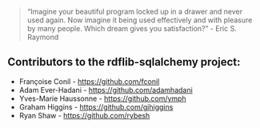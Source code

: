 > “Imagine your beautiful program locked up in a drawer and never used again. Now imagine it being used effectively and with pleasure by many people. Which dream gives you satisfaction?” - Eric S. Raymond

Contributors to the rdflib-sqlalchemy project:
----------------------------------------------

* Françoise Conil - https://github.com/fconil
* Adam Ever-Hadani - https://github.com/adamhadani
* Yves-Marie Haussonne - https://github.com/ymph 
* Graham Higgins - https://github.com/gjhiggins
* Ryan Shaw - https://github.com/rybesh
